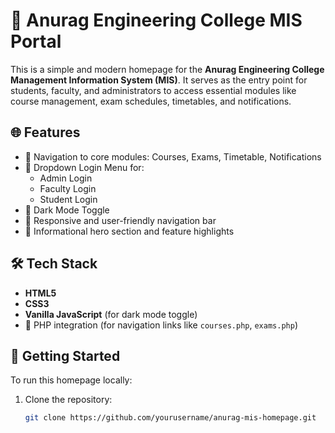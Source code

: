 # 📘 Anurag Engineering College MIS Portal

This is a simple and modern homepage for the **Anurag Engineering College Management Information System (MIS)**. It serves as the entry point for students, faculty, and administrators to access essential modules like course management, exam schedules, timetables, and notifications.

## 🌐 Features

- 🔗 Navigation to core modules: Courses, Exams, Timetable, Notifications
- 👤 Dropdown Login Menu for:
  - Admin Login
  - Faculty Login
  - Student Login
- 🌙 Dark Mode Toggle
- 🧭 Responsive and user-friendly navigation bar
- 🧾 Informational hero section and feature highlights

## 🛠️ Tech Stack

- **HTML5**
- **CSS3**
- **Vanilla JavaScript** (for dark mode toggle)
- 📁 PHP integration (for navigation links like `courses.php`, `exams.php`)

## 🚀 Getting Started

To run this homepage locally:

1. Clone the repository:
   ```bash
   git clone https://github.com/yourusername/anurag-mis-homepage.git
